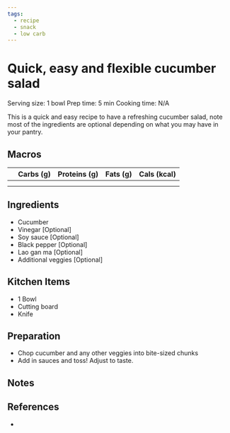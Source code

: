 ```yaml
---
tags:
  - recipe
  - snack
  - low carb
---
```


# Quick, easy and flexible cucumber salad

Serving size: 1 bowl
Prep time: 5 min
Cooking time: N/A

This is a quick and easy recipe to have a refreshing cucumber salad, note most of the ingredients are optional depending on what you may have in your pantry.

## Macros

|     | Carbs (g) | Proteins (g) | Fats (g) | Cals (kcal) |
| --- | --------- | ------------ | -------- | ----------- |
|     |           |              |          |             |
|     |           |              |          |             |

## Ingredients

- Cucumber
- Vinegar [Optional]
- Soy sauce [Optional]
- Black pepper [Optional]
- Lao gan ma [Optional]
- Additional veggies [Optional]

## Kitchen Items

- 1 Bowl
- Cutting board
- Knife

## Preparation

- Chop cucumber and any other veggies into bite-sized chunks
- Add in sauces and toss! Adjust to taste.

## Notes

## References

- []()